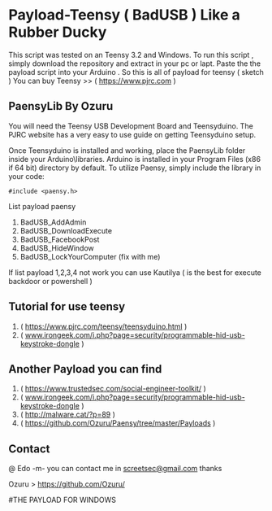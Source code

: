 # Payload-Teensy ( BadUSB ) Like a Rubber Ducky 

This script  was tested on an Teensy 3.2 and Windows. To run this script , simply download the repository and extract  in your pc or lapt. Paste the the payload script into  your Arduino  . So this is  all of payload for teensy ( sketch ) 
You can buy Teensy >> ( https://www.pjrc.com )


## PaensyLib By Ozuru
You will need the Teensy USB Development Board and Teensyduino. The PJRC website has a very easy to use guide on getting Teensyduino setup.

Once Teensyduino is installed and working, place the PaensyLib folder inside your Arduino\libraries. Arduino is installed in your Program Files (x86 if 64 bit) directory by default. To utilize Paensy, simply include the library in your code:

    #include <paensy.h>

List payload paensy
1. BadUSB_AddAdmin
2. BadUSB_DownloadExecute
3. BadUSB_FacebookPost
4. BadUSB_HideWindow
5. BadUSB_LockYourComputer (fix with me)

If list payload 1,2,3,4 not work you can use Kautilya ( is the best for execute backdoor or powershell )

## Tutorial for use teensy

1. ( https://www.pjrc.com/teensy/teensyduino.html ) 
2. ( www.irongeek.com/i.php?page=security/programmable-hid-usb-keystroke-dongle )

## Another Payload you can find 
1. ( https://www.trustedsec.com/social-engineer-toolkit/ )
2. ( www.irongeek.com/i.php?page=security/programmable-hid-usb-keystroke-dongle )
3. ( http://malware.cat/?p=89 ) 
4. ( https://github.com/Ozuru/Paensy/tree/master/Payloads )

## Contact 

@ Edo -m- you can contact me in screetsec@gmail.com 
thanks 

Ozuru > https://github.com/Ozuru/

#THE PAYLOAD FOR WINDOWS


